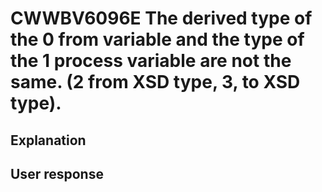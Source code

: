 # CWWBV6096E The derived type of the 0 from variable and the type of the  1 process variable are not the same. (2 from XSD type, 3,  to XSD type).

## Explanation

## User response